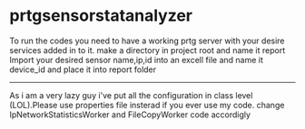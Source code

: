 # prtgsensorstatanalyzer
To run the codes you need to have a working prtg server with your desire services added in to it.
make a directory in project root and name it report
Import your desired sensor name,ip,id into an excell file and name it device_id and place it into report folder


------------------------------------------------------------------
As i am a very lazy guy i've put all the configuration in class level (LOL).Please use properties file insterad if you ever use my code.
change IpNetworkStatisticsWorker and FileCopyWorker code accordigly 
